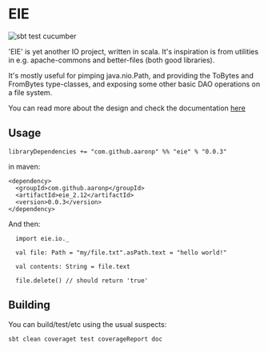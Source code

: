 # EIE

![sbt test cucumber](https://travis-ci.org/aaronp/eie.svg?branch=master)

'EIE' is yet another IO project, written in scala. It's inspiration is
from utilities in e.g. apache-commons and better-files (both good libraries).

It's mostly useful for pimping java.nio.Path, and providing the ToBytes and FromBytes
type-classes, and exposing some other basic DAO operations on a file system.


You can read more about the design and check the documentation [here](https://aaronp.github.io/eie)

## Usage

```
libraryDependencies += "com.github.aaronp" %% "eie" % "0.0.3"
```

in maven:

```
<dependency>
  <groupId>com.github.aaronp</groupId>
  <artifactId>eie_2.12</artifactId>
  <version>0.0.3</version>
</dependency>
```


And then:

```
  import eie.io._

  val file: Path = "my/file.txt".asPath.text = "hello world!"

  val contents: String = file.text

  file.delete() // should return 'true'
```

## Building

You can build/test/etc using the usual suspects:

```
sbt clean coveraget test coverageReport doc
```